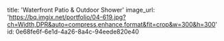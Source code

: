 title: 'Waterfront Patio & Outdoor Shower'
image_url: 'https://bq.imgix.net/portfolio/04-619.jpg?ch=Width,DPR&auto=compress,enhance,format&fit=crop&w=300&h=300'
id: 0e68fe6f-6e1d-4a26-8a4c-94eede820e40
